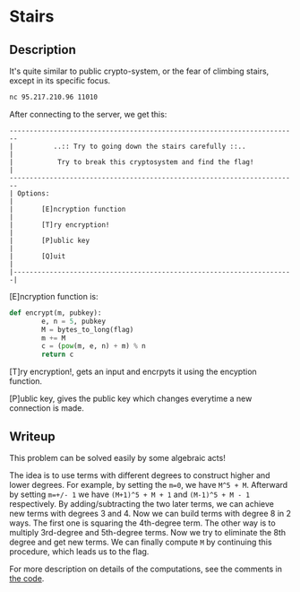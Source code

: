 # Stairs


## Description

It's quite similar to public crypto-system, or the fear of climbing stairs, except in its specific focus.

```bash
nc 95.217.210.96 11010
```


After connecting to the server, we get this:

```log
------------------------------------------------------------------------
|          ..:: Try to going down the stairs carefully ::..            |
|           Try to break this cryptosystem and find the flag!          |
------------------------------------------------------------------------
| Options:                                                             |
|       [E]ncryption function                                          |
|       [T]ry encryption!                                              |
|       [P]ublic key                                                   |
|       [Q]uit                                                         |
|----------------------------------------------------------------------|
```

\[E\]ncryption function is:

```python
def encrypt(m, pubkey):
        e, n = 5, pubkey
        M = bytes_to_long(flag)
        m += M
        c = (pow(m, e, n) + m) % n
        return c
```

\[T\]ry encryption!, gets an input and encrpyts it using the encyption function.

\[P\]ublic key, gives the public key which changes everytime a new connection is made.

## Writeup


This problem can be solved easily by some algebraic acts!

The idea is to use terms with different degrees to construct higher and lower degrees. For example, by setting the `m=0`, we have `M^5 + M`. Afterward by setting `m=+/- 1` we have `(M+1)^5 + M + 1` and `(M-1)^5 + M - 1` respectively. By adding/subtracting the two later terms, we can achieve new terms with degrees 3 and 4. Now we can build terms with degree 8 in 2 ways. The first one is squaring the 4th-degree term. The other way is to multiply 3rd-degree and 5th-degree terms. Now we try to eliminate the 8th degree and get new terms. We can finally compute `M` by continuing this procedure, which leads us to the flag.


For more description on details of the computations, see the comments in [the code](./stairs.py).
